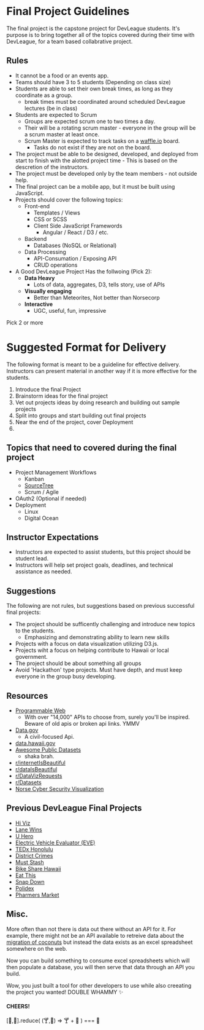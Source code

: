 # Final Project Guidelines
The final project is the capstone project for DevLeague students. It's purpose is to bring together all of the topics covered during their time with DevLeague, for a team based collabrative project.

## Rules
* It cannot be a food or an events app.
* Teams should have 3 to 5 students (Depending on class size)
* Students are able to set their own break times, as long as they coordinate as a group.
    * break times must be coordinated around scheduled DevLeague lectures (be in class)
* Students are expected to Scrum
    * Groups are expected scrum one to two times a day.
    * Their will be a rotating scrum master - everyone in the group will be a scrum master at least once.
    * Scrum Master is expected to track tasks on a [waffle.io](https://waffle.io/) board.
        * Tasks do not exist if they are not on the board.
* The project must be able to be designed, developed, and deployed from start to finish with the alotted project time - This is based on the descretion of the instructors.
* The project must be developed only by the team members - not outside help.
* The final project can be a mobile app, but it must be built using JavaScript.
* Projects should cover the following topics:
    * Front-end
        * Templates / Views
        * CSS or SCSS
        * Client Side JavaScript Framewords
            * Angular / React / D3 / etc.
    * Backend
        * Databases (NoSQL or Relational)
    * Data Processing
        * API-Consumation / Exposing API
        * CRUD operations
* A Good DevLeague Project Has the follwoing (Pick 2):
  * **Data Heavy**
    * Lots of data, aggregates, D3, tells story, use of APIs
  * **Visually engaging**
    * Better than Meteorites, Not better than Norsecorp
  * **Interactive**
    * UGC, useful, fun, impressive

Pick 2 or more

# Suggested Format for Delivery
The following format is meant to be a guideline for effective delivery. Instructors can present material in another way if it is more effective for the students.

1. Introduce the final Project
1. Brainstorm ideas for the final project
  1. Vet out projects ideas by doing research and building out sample projects
1. Split into groups and start building out final projects
1. Near the end of the project, cover Deployment
1.

## Topics that need to covered during the final project
* Project Management Workflows
    * Kanban
    * [SourceTree](https://www.atlassian.com/software/sourcetree/overview)
    * Scrum / Agile
* OAuth2 (Optional if needed)
* Deployment
    * Linux
    * Digital Ocean

## Instructor Expectations
* Instructors are expected to assist students, but this project should be student lead.
* Instructors will help set project goals, deadlines, and technical assistance as needed.

## Suggestions
The following are not rules, but suggestions based on previous successful final projects:
* The project should be sufficently challenging and introduce new topics to the students.
    * Emphasizing and demonstrating ability to learn new skills
* Projects with a focus on data visualization utilizing D3.js.
* Projects wiht a focus on helping contribute to Hawaii or local government.
* The project should be about something all groups
* Avoid 'Hackathon' type projects. Must have depth, and must keep everyone in the group busy developing.

## Resources
- [Programmable Web](http://www.programmableweb.com/apis/directory)
  - With over "14,000" APIs to choose from, surely you'll be inspired. Beware of old apis or broken api links. YMMV
- [Data.gov](https://www.data.gov/)
  - A civil-focused Api.
- [data.hawaii.gov](https://data.hawaii.gov/)
- [Awesome Public Datasets](https://github.com/caesar0301/awesome-public-datasets)
  - shaka brah.
- [r/internetIsBeautiful](https://www.reddit.com/r/InternetIsBeautiful/)
- [r/dataIsBeautiful](https://www.reddit.com/r/dataIsBeautiful/)
- [r/DataVizRequests](https://www.reddit.com/r/DataVizRequests)
- [r/Datasets](https://www.reddit.com/r/datasets/)
- [Norse Cyber Security Visualization](http://map.norsecorp.com/#/)

## Previous DevLeague Final Projects
- [Hi Viz](http://hiviz.io/)
- [Lane Wins](http://lanewins.com/)
- [U Hero](http://uhero.devleague.com/)
- [Electric Vehicle Evaluator (EVE)](http://eve.devleague.com/)
- [TEDx Honolulu](https://play.google.com/store/apps/details?id=com.devleague.tedx)
- [District Crimes](https://github.com/cleong14/districtcrimes)
- [Must Stash](https://github.com/Must-Stash/Must-Stash-Server)
- [Bike Share Hawaii](http://ridehawaii.us/)
- [Eat This](https://github.com/devleague/eat-this)
- [Snap Down](https://github.com/devleague/SnapDown)
- [Polidex](https://github.com/devleague/polidex)
- [Pharmers Market](https://github.com/bbishop777/farmers_market_mobile)

## Misc.
More often than not there is data out there without an API for it. For example, there might not be an API available to retreive data about the [migration of coconuts](https://www.youtube.com/watch?v=H4_9kDO3q0w) but instead the data exists as an excel spreadsheet somewhere on the web.

Now you can build something to consume excel spreadsheets which will then populate a database, you will then serve that data through an API you build.

Wow, you just built a tool for other developers to use while also creeating the project you wanted! DOUBLE WHAMMY :sparkles:

#### CHEERS!
[:beer:,:beer:].reduce( (:cocktail:,:bear:)  => :cocktail: + :bear: ) === :beers:
